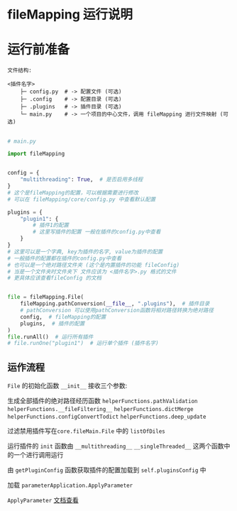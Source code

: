 # fileMapping 运行说明


# 运行前准备

```text
文件结构:

<插件名字>
    ├─ config.py  # -> 配置文件 (可选)
    ├─ .config    # -> 配置目录 (可选)
    ├─ .plugins   # -> 插件目录 (可选)
    └─ main.py    # -> 一个项目的中心文件，调用 fileMapping 进行文件映射 (可选)
```

## 

```python
# main.py

import fileMapping


config = {
    "multithreading": True,  # 是否启用多线程
}
# 这个是fileMapping的配置，可以根据需要进行修改
# 可以在 fileMapping/core/config.py 中查看默认配置

plugins = {
    "plugin1": {
        # 插件1的配置
        # 这里写插件的配置 一般在插件的config.py中查看
    }
}
# 这里可以是一个字典, key为插件的名字, value为插件的配置
# 一般插件的配置都在插件的config.py中查看
# 也可以是一个绝对路径文件夹 (这个是内置插件的功能 fileConfig)
# 当是一个文件夹时文件夹下 文件应该为 <插件名字>.py 格式的文件
# 更具体应该查看fileConfig 的文档


file = fileMapping.File(
    fileMapping.pathConversion(__file__, ".plugins"),  # 插件目录
    # pathConversion 可以使用pathConversion函数将相对路径转换为绝对路径
    config,  # fileMapping的配置
    plugins,  # 插件的配置
)
file.runAll()  # 运行所有插件
# file.runOne("plugin1")  # 运行单个插件 (插件名字)
```


## 运作流程

`File` 的初始化函数 `__init__` 接收三个参数:

生成全部插件的绝对路径经历函数 
`helperFunctions.pathValidation` `helperFunctions.__fileFiltering__` `helperFunctions.dictMerge`
`helperFunctions.configConvertTodict` `helperFunctions.deep_update`

过滤禁用插件写在`core.fileMain.File` 中的 `listOfDiles`

运行插件的 `init` 函数由 `__multithreading__` `__singleThreaded__` 这两个函数中的一个进行调用运行

由 `getPluginConfig` 函数获取插件的配置加载到 `self.pluginsConfig` 中

加载 `parameterApplication.ApplyParameter` 

`ApplyParameter` [文档查看](ApplyParameter.md)